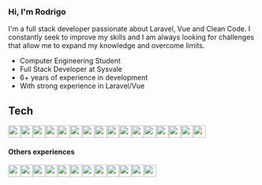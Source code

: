 ### Hi, I'm Rodrigo

I'm a full stack developer passionate about Laravel, Vue and Clean Code. I constantly seek to improve my skills and I am always looking for challenges that allow me to expand my knowledge and overcome limits.

- Computer Engineering Student
- Full Stack Developer at Sysvale
- 6+ years of experience in development
- With strong experience in Laravel/Vue

## Tech
<div style="display: flex">
  <img src="https://cdn.jsdelivr.net/gh/devicons/devicon/icons/php/php-original.svg" width="25" />
  <img src="https://cdn.jsdelivr.net/gh/devicons/devicon/icons/javascript/javascript-original.svg" width="25" />
  <img src="https://cdn.jsdelivr.net/gh/devicons/devicon/icons/laravel/laravel-original.svg" width="25" />
  <img src="https://cdn.jsdelivr.net/gh/devicons/devicon/icons/vuejs/vuejs-original.svg" width="25" />
  <img src="https://cdn.jsdelivr.net/gh/devicons/devicon/icons/nuxtjs/nuxtjs-original.svg" width="25" />
  <img src="https://cdn.jsdelivr.net/gh/devicons/devicon/icons/mysql/mysql-original.svg" width="25" />
  <img src="https://cdn.jsdelivr.net/gh/devicons/devicon/icons/mongodb/mongodb-original.svg" width="25" />
  <img src="https://cdn.jsdelivr.net/gh/devicons/devicon/icons/html5/html5-original.svg" width="25" />
  <img src="https://cdn.jsdelivr.net/gh/devicons/devicon/icons/css3/css3-original.svg" width="25" />
  <img src="https://cdn.jsdelivr.net/gh/devicons/devicon/icons/sass/sass-original.svg" width="25" />
  <img src="https://cdn.jsdelivr.net/gh/devicons/devicon/icons/git/git-original.svg" width="25" />
  <img src="https://cdn.jsdelivr.net/gh/devicons/devicon/icons/github/github-original.svg" width="25" />
  <img src="https://cdn.jsdelivr.net/gh/devicons/devicon/icons/gitlab/gitlab-original.svg" width="25" />
  <img src="https://cdn.jsdelivr.net/gh/devicons/devicon/icons/docker/docker-original.svg" width="25" />
  <img src="https://cdn.jsdelivr.net/gh/devicons/devicon/icons/digitalocean/digitalocean-original.svg" width="25" />
  <img src="https://cdn.jsdelivr.net/gh/devicons/devicon/icons/linux/linux-original.svg" width="25" />
</div>

#### Others experiences
<div style="display: flex">
  <img src="https://cdn.jsdelivr.net/gh/devicons/devicon/icons/c/c-original.svg" width="25" />
  <img src="https://cdn.jsdelivr.net/gh/devicons/devicon/icons/cplusplus/cplusplus-original.svg" width="25" />
  <img src="https://cdn.jsdelivr.net/gh/devicons/devicon/icons/java/java-original.svg" width="25" />
  <img src="https://cdn.jsdelivr.net/gh/devicons/devicon/icons/python/python-original.svg" width="25" />
  <img src="https://cdn.jsdelivr.net/gh/devicons/devicon/icons/bash/bash-original.svg" width="25" />
  <img src="https://cdn.jsdelivr.net/gh/devicons/devicon/icons/flask/flask-original.svg" width="25"/>
  <img src="https://cdn.jsdelivr.net/gh/devicons/devicon/icons/django/django-plain.svg" width="25" />
  <img src="https://cdn.jsdelivr.net/gh/devicons/devicon/icons/postgresql/postgresql-original.svg" width="25" />
  <img src="https://cdn.jsdelivr.net/gh/devicons/devicon/icons/jquery/jquery-original.svg" width="25" />
  <img src="https://cdn.jsdelivr.net/gh/devicons/devicon/icons/bootstrap/bootstrap-original.svg" width="25" />
  <img src="https://cdn.jsdelivr.net/gh/devicons/devicon/icons/tailwindcss/tailwindcss-original.svg" width="25" />
  <img src="https://cdn.jsdelivr.net/gh/devicons/devicon/icons/qt/qt-original.svg" width="25" />
</div>
<!--

**rodrigo-barboza/rodrigo-barboza** is a ✨ _special_ ✨ repository because its `README.md` (this file) appears on your GitHub profile.

Here are some ideas to get you started:

- 🔭 I’m currently working on ...
- 🌱 I’m currently learning ...
- 👯 I’m looking to collaborate on ...
- 🤔 I’m looking for help with ...
- 💬 Ask me about ...
- 📫 How to reach me: ...
- 😄 Pronouns: ...
- ⚡ Fun fact: ...
-->
